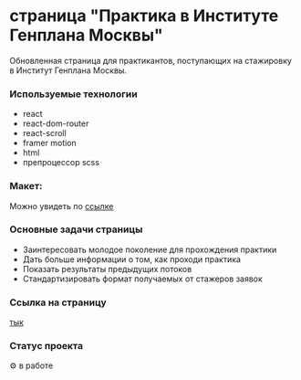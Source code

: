 # страница "Практика в Институте Генплана Москвы"

Обновленная страница для практикантов, поступающих на стажировку в Институт Генплана Москвы.

### Используемые технологии

* react
* react-dom-router
* react-scroll
* framer motion
* html
* препроцессор scss

### Макет: 

Можно увидеть по [ссылке](https://www.figma.com/file/U4YSVKg9C3Q19LLUtyeDH0?node-id=46:3397#317464096)


### Основные задачи страницы

* Заинтересовать молодое поколение для прохождения практики
* Дать больше информации о том, как проходи практика 
* Показать результаты предыдущих потоков
* Стандартизировать формат получаемых от стажеров заявок


### Ссылка на страницу
[тык](https://inkinyam.github.io/internship-pages/)


### Статус проекта

⚙️ в работе
